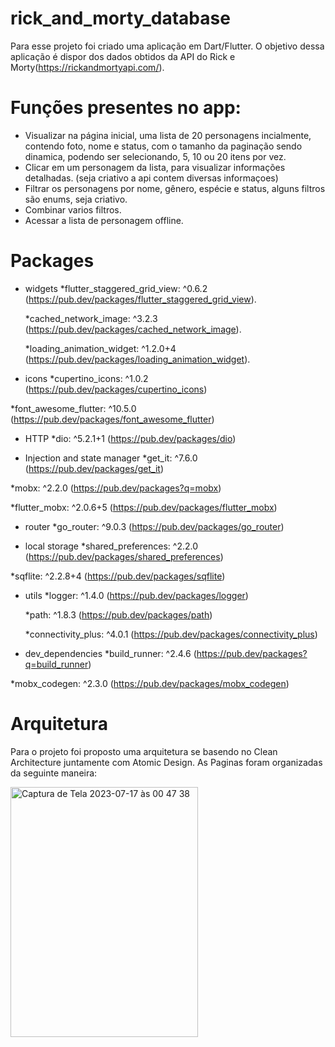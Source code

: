 # rick_and_morty_database

Para esse projeto foi criado uma aplicação em Dart/Flutter.
O objetivo dessa aplicação é dispor dos dados obtidos da API do Rick e Morty(https://rickandmortyapi.com/). 

# Funções presentes no app: 
  * Visualizar na página inicial, uma lista de 20 personagens incialmente, contendo foto, nome e status, com o tamanho da paginação sendo dinamica, podendo ser selecionando, 5, 10 ou 20 itens por vez.
  * Clicar em um personagem da lista, para visualizar informações detalhadas. (seja criativo a api contem diversas informaçoes)
  *  Filtrar os personagens por nome, gênero, espécie e status, alguns filtros são enums, seja criativo.
  *  Combinar varios filtros.
  *  Acessar a lista de personagem offline.

# Packages
  * widgets
    *flutter_staggered_grid_view: ^0.6.2 (https://pub.dev/packages/flutter_staggered_grid_view).

    *cached_network_image: ^3.2.3 (https://pub.dev/packages/cached_network_image).

    *loading_animation_widget: ^1.2.0+4 (https://pub.dev/packages/loading_animation_widget).

  * icons
   *cupertino_icons: ^1.0.2 (https://pub.dev/packages/cupertino_icons)
  
   *font_awesome_flutter: ^10.5.0 (https://pub.dev/packages/font_awesome_flutter)

  * HTTP
   *dio: ^5.2.1+1 (https://pub.dev/packages/dio)

  * Injection and state manager
   *get_it: ^7.6.0 (https://pub.dev/packages/get_it)
   
   *mobx: ^2.2.0 (https://pub.dev/packages?q=mobx)
  
   *flutter_mobx: ^2.0.6+5 (https://pub.dev/packages/flutter_mobx)

  * router
    *go_router: ^9.0.3 (https://pub.dev/packages/go_router)

  * local storage
   *shared_preferences: ^2.2.0 (https://pub.dev/packages/shared_preferences)
   
   *sqflite: ^2.2.8+4 (https://pub.dev/packages/sqflite)

  * utils
    *logger: ^1.4.0 (https://pub.dev/packages/logger)

    *path: ^1.8.3 (https://pub.dev/packages/path)

    *connectivity_plus: ^4.0.1 (https://pub.dev/packages/connectivity_plus)

  * dev_dependencies
   *build_runner: ^2.4.6 (https://pub.dev/packages?q=build_runner)
   
   *mobx_codegen: ^2.3.0 (https://pub.dev/packages/mobx_codegen)

# Arquitetura
Para o projeto foi proposto uma arquitetura se basendo no Clean Architecture juntamente com Atomic Design.
As Paginas foram organizadas da seguinte maneira: 

<img width="300" height= "400" alt="Captura de Tela 2023-07-17 às 00 47 38" src="https://github.com/LeandroYu/rick_and_morty_database/assets/51834987/f53b50bf-aba3-44f5-a2d5-8d6e930e8594">
